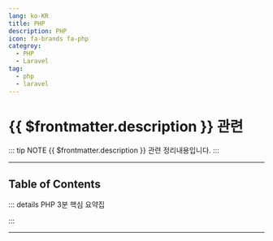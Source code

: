 ```yaml
---
lang: ko-KR
title: PHP
description: PHP
icon: fa-brands fa-php
categroy:
  - PHP
  - Laravel
tag:
  - php
  - laravel
---
```


# {{ $frontmatter.description }} 관련

::: tip NOTE
{{ $frontmatter.description }} 관련 정리내용입니다.
:::

<ShieldsGroup logos="youtube,php,phpMyAdmin,laravel"/>

---

## Table of Contents

::: details PHP 3분 핵심 요약집

<ToCLocal basePath="/php/three-min-summary" />

:::

---

<TagLinks />